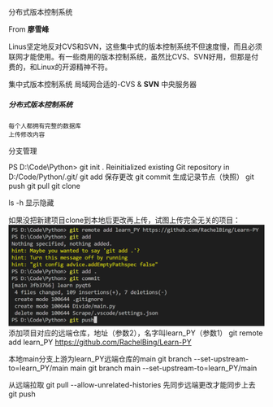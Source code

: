 分布式版本控制系统

From **廖雪峰**

Linus坚定地反对CVS和SVN，这些集中式的版本控制系统不但速度慢，而且必须联网才能使用。有一些商用的版本控制系统，虽然比CVS、SVN好用，但那是付费的，和Linux的开源精神不符。


集中式版本控制系统
	局域网合适的-CVS & **SVN**
	中央服务器

##### 分布式版本控制系统
	每个人都拥有完整的数据库
	上传修改内容
分支管理

PS D:\Code\Python> git init .
Reinitialized existing Git repository in D:/Code/Python/.git/
git add 保存更改
git commit 生成记录节点（快照）
git push
git pull
git clone

ls -h
显示隐藏


如果没把新建项目clone到本地后更改再上传，试图上传完全无关的项目：
![](Pasted%20image%2020240306223310.png)
添加项目对应的远端仓库，地址（参数2），名字叫learn_PY（参数1）
git remote add learn_PY https://github.com/RachelBing/Learn-PY

本地main分支上游为learn_PY远端仓库的main
git branch --set-upstream-to=learn_PY/main main
git branch main --set-upstream-to=learn_PY/main

从远端拉取
git pull --allow-unrelated-histories
先同步远端更改才能同步上去
git push 
